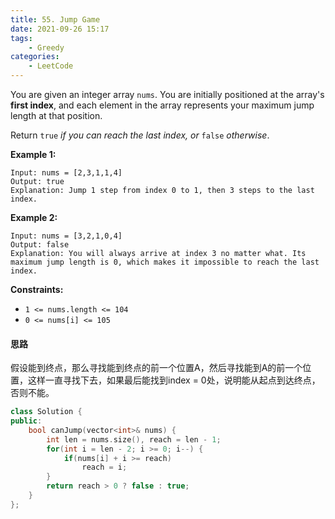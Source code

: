 ```yaml
---
title: 55. Jump Game
date: 2021-09-26 15:17
tags:
    - Greedy
categories:
    - LeetCode
---
```


You are given an integer array `nums`. You are initially positioned at the array's **first index**, and each element in the array represents your maximum jump length at that position.

Return `true` *if you can reach the last index, or* `false` *otherwise*.

**Example 1:**

```
Input: nums = [2,3,1,1,4]
Output: true
Explanation: Jump 1 step from index 0 to 1, then 3 steps to the last index.
```

**Example 2:**

```
Input: nums = [3,2,1,0,4]
Output: false
Explanation: You will always arrive at index 3 no matter what. Its maximum jump length is 0, which makes it impossible to reach the last index.
```

**Constraints:**

- `1 <= nums.length <= 104`
- `0 <= nums[i] <= 105`

#### 思路

假设能到终点，那么寻找能到终点的前一个位置A，然后寻找能到A的前一个位置，这样一直寻找下去，如果最后能找到index = 0处，说明能从起点到达终点，否则不能。

```c++
class Solution {
public:
    bool canJump(vector<int>& nums) {
        int len = nums.size(), reach = len - 1;
        for(int i = len - 2; i >= 0; i--) {
            if(nums[i] + i >= reach)
                reach = i;
        }
        return reach > 0 ? false : true;
    }
};
```


